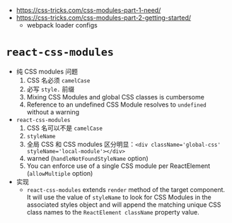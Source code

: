 - https://css-tricks.com/css-modules-part-1-need/
- https://css-tricks.com/css-modules-part-2-getting-started/
    - webpack loader configs
# `react-css-modules`
- 纯 CSS modules 问题
    1. CSS 名必须 `camelCase`
    2. 必写 `style.` 前缀
    3. Mixing CSS Modules and global CSS classes is cumbersome
    4. Reference to an undefined CSS Module resolves to `undefined` without a warning
- `react-css-modules`
    1. CSS 名可以不是 `camelCase`
    2. `styleName`
    3. 全局 CSS 和 CSS modules 区分明显：`<div className='global-css' styleName='local-module'></div>`
    4. warned (`handleNotFoundStyleName` option)
    5. You can enforce use of a single CSS module per ReactElement (`allowMultiple` option)
- 实现
    - `react-css-modules` extends `render` method of the target component. It will use the value of `styleName` to look for CSS Modules in the associated styles object and will append the matching unique CSS class names to the `ReactElement className` property value.